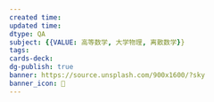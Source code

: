 ```yaml
---
created time: 
updated time: 
dtype: QA
subject: {{VALUE: 高等数学, 大学物理, 离散数学}}
tags: 
cards-deck: 
dg-publish: true
banner: https://source.unsplash.com/900x1600/?sky
banner_icon: 🔖
---
```

